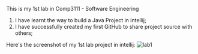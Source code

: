 This is my 1st lab in Comp3111 - Software Engineering

1. I have learnt the way to build a Java Project in intellij;
2. I have successfully created my first GitHub to share project source with others;

Here's the screenshot of my 1st lab project in intellij:
![lab1](https://github.com/hylamkcs/Comp3111LEx/assets/144654473/61ba9a3a-aafa-4737-a2bd-c5a2a5bafef4)
